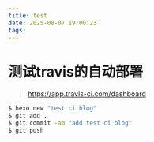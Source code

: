 ```yaml
---
title: test
date: 2025-08-07 19:00:23
tags:
---
```


# 测试travis的自动部署
> https://app.travis-ci.com/dashboard

```bash
$ hexo new "test ci blog"
$ git add .
$ git commit -am "add test ci blog"
$ git push
``` 